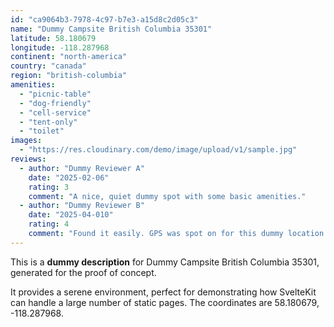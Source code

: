 ```yaml
---
id: "ca9064b3-7978-4c97-b7e3-a15d8c2d05c3"
name: "Dummy Campsite British Columbia 35301"
latitude: 58.180679
longitude: -118.287968
continent: "north-america"
country: "canada"
region: "british-columbia"
amenities:
  - "picnic-table"
  - "dog-friendly"
  - "cell-service"
  - "tent-only"
  - "toilet"
images:
  - "https://res.cloudinary.com/demo/image/upload/v1/sample.jpg"
reviews:
  - author: "Dummy Reviewer A"
    date: "2025-02-06"
    rating: 3
    comment: "A nice, quiet dummy spot with some basic amenities."
  - author: "Dummy Reviewer B"
    date: "2025-04-010"
    rating: 4
    comment: "Found it easily. GPS was spot on for this dummy location."
---
```


This is a **dummy description** for Dummy Campsite British Columbia 35301, generated for the proof of concept.

It provides a serene environment, perfect for demonstrating how SvelteKit can handle a large number of static pages. The coordinates are 58.180679, -118.287968.
